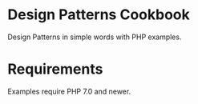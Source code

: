 # Design Patterns Cookbook

Design Patterns in simple words with PHP examples.

# Requirements

Examples require PHP 7.0 and newer.
